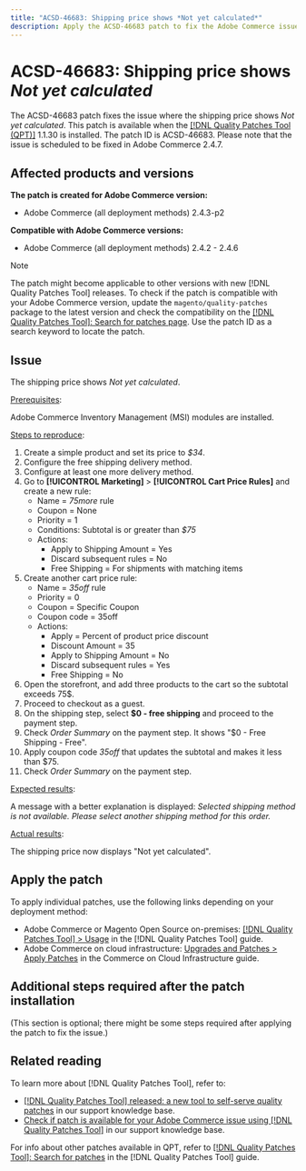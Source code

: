 ```yaml
---
title: "ACSD-46683: Shipping price shows *Not yet calculated*"
description: Apply the ACSD-46683 patch to fix the Adobe Commerce issue where the shipping price shows *Not yet calculated*.
---
```

# ACSD-46683: Shipping price shows *Not yet calculated*

The ACSD-46683 patch fixes the issue where the shipping price shows *Not yet calculated*. This patch is available when the [[!DNL Quality Patches Tool (QPT)]](/help/announcements/adobe-commerce-announcements/magento-quality-patches-released-new-tool-to-self-serve-quality-patches.md) 1.1.30 is installed. The patch ID is ACSD-46683. Please note that the issue is scheduled to be fixed in Adobe Commerce 2.4.7.

## Affected products and versions

**The patch is created for Adobe Commerce version:**

* Adobe Commerce (all deployment methods) 2.4.3-p2

**Compatible with Adobe Commerce versions:**

* Adobe Commerce (all deployment methods) 2.4.2 - 2.4.6

>[!NOTE]
>
>The patch might become applicable to other versions with new [!DNL Quality Patches Tool] releases. To check if the patch is compatible with your Adobe Commerce version, update the `magento/quality-patches` package to the latest version and check the compatibility on the [[!DNL Quality Patches Tool]: Search for patches page](https://experienceleague.adobe.com/tools/commerce-quality-patches/index.html). Use the patch ID as a search keyword to locate the patch.

## Issue

The shipping price shows *Not yet calculated*.

<u>Prerequisites</u>:

Adobe Commerce Inventory Management (MSI) modules are installed.

<u>Steps to reproduce</u>:

1. Create a simple product and set its price to *$34*.
1. Configure the free shipping delivery method.
1. Configure at least one more delivery method.
1. Go to **[!UICONTROL Marketing]** > **[!UICONTROL Cart Price Rules]** and create a new rule:
    * Name = *75more* rule
    * Coupon = None
    * Priority = 1
    * Conditions: Subtotal is or greater than *$75*
    * Actions:
        * Apply to Shipping Amount = Yes
        * Discard subsequent rules = No
        * Free Shipping = For shipments with matching items
1. Create another cart price rule:
    * Name = *35off* rule
    * Priority = 0
    * Coupon = Specific Coupon
    * Coupon code = 35off
    * Actions:
        * Apply = Percent of product price discount
        * Discount Amount = 35
        * Apply to Shipping Amount = No
        * Discard subsequent rules = Yes
        * Free Shipping = No
1. Open the storefront, and add three products to the cart so the subtotal exceeds 75$.
1. Proceed to checkout as a guest.
1. On the shipping step, select **$0 - free shipping** and proceed to the payment step.
1. Check *Order Summary* on the payment step. It shows "$0 - Free Shipping - Free".
1. Apply coupon code *35off* that updates the subtotal and makes it less than $75.
1. Check *Order Summary* on the payment step.

<u>Expected results</u>:

A message with a better explanation is displayed: *Selected shipping method is not available. Please select another shipping method for this order.*

<u>Actual results</u>:

The shipping price now displays "Not yet calculated".

## Apply the patch

To apply individual patches, use the following links depending on your deployment method:

* Adobe Commerce or Magento Open Source on-premises: [[!DNL Quality Patches Tool] > Usage](https://experienceleague.adobe.com/docs/commerce-operations/tools/quality-patches-tool/usage.html) in the [!DNL Quality Patches Tool] guide.
* Adobe Commerce on cloud infrastructure: [Upgrades and Patches > Apply Patches](https://experienceleague.adobe.com/docs/commerce-cloud-service/user-guide/develop/upgrade/apply-patches.html) in the Commerce on Cloud Infrastructure guide.

## Additional steps required after the patch installation

(This section is optional; there might be some steps required after applying the patch to fix the issue.) 

## Related reading

To learn more about [!DNL Quality Patches Tool], refer to:

* [[!DNL Quality Patches Tool] released: a new tool to self-serve quality patches](/help/announcements/adobe-commerce-announcements/magento-quality-patches-released-new-tool-to-self-serve-quality-patches.md) in our support knowledge base.
* [Check if patch is available for your Adobe Commerce issue using [!DNL Quality Patches Tool]](/help/support-tools/patches-available-in-qpt-tool/check-patch-for-magento-issue-with-magento-quality-patches.md) in our support knowledge base.

For info about other patches available in QPT, refer to [[!DNL Quality Patches Tool]: Search for patches](https://experienceleague.adobe.com/tools/commerce-quality-patches/index.html) in the [!DNL Quality Patches Tool] guide.

